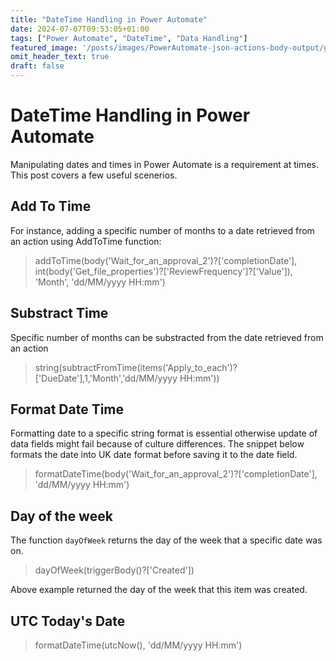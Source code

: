 ```yaml
---
title: "DateTime Handling in Power Automate"
date: 2024-07-07T09:53:05+01:00
tags: ["Power Automate", "DateTime", "Data Handling"]
featured_image: '/posts/images/PowerAutomate-json-actions-body-output/get_approval_details.png'
omit_header_text: true
draft: false
---
```


# DateTime Handling in Power Automate

Manipulating dates and times in Power Automate is a requirement at times. This post covers a few useful scenerios.

## Add To Time

For instance, adding a specific number of months to a date retrieved from an action using AddToTime function:

> addToTime(body('Wait_for_an_approval_2')?['completionDate'], int(body('Get_file_properties')?['ReviewFrequency']?['Value']), 'Month', 'dd/MM/yyyy HH:mm')

## Substract Time

Specific number of months can be substracted from the date retrieved from an action

> string(subtractFromTime(items('Apply_to_each')?['DueDate'],1,'Month','dd/MM/yyyy HH:mm'))

## Format Date Time

Formatting date to a specific string format is essential otherwise update of data fields might fail because of culture differences. The snippet below formats the date into UK date format before saving it to the date field.

> formatDateTime(body('Wait_for_an_approval_2')?['completionDate'], 'dd/MM/yyyy HH:mm')

## Day of the week

The function `dayOfWeek` returns the day of the week that a specific date was on.

> dayOfWeek(triggerBody()?['Created'])

Above example returned the day of the week that this item was created.

## UTC Today's Date
 
> formatDateTime(utcNow(), 'dd/MM/yyyy HH:mm')